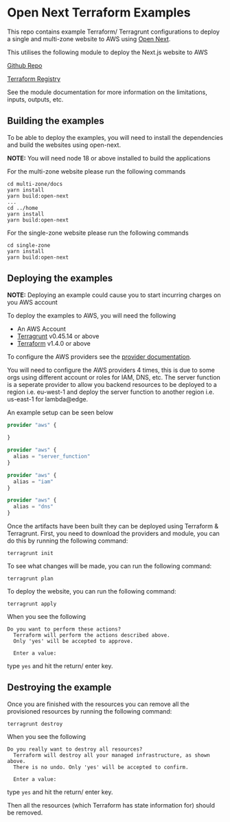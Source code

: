 # Open Next Terraform Examples

This repo contains example Terraform/ Terragrunt configurations to deploy a single and multi-zone website to AWS using [Open Next](https://github.com/serverless-stack/open-next).

This utilises the following module to deploy the Next.js website to AWS

[Github Repo](https://github.com/RJPearson94/terraform-aws-open-next)

[Terraform Registry](https://registry.terraform.io/modules/RJPearson94/open-next/aws/latest)

See the module documentation for more information on the limitations, inputs, outputs, etc.

## Building the examples

To be able to deploy the examples, you will need to install the dependencies and build the websites using open-next. 

**NOTE:** You will need node 18 or above installed to build the applications

For the multi-zone website please run the following commands

```shell
cd multi-zone/docs
yarn install
yarn build:open-next
...
cd ../home
yarn install
yarn build:open-next
```

For the single-zone website please run the following commands

```shell
cd single-zone
yarn install
yarn build:open-next
```

## Deploying the examples

**NOTE:** Deploying an example could cause you to start incurring charges on you AWS account

To deploy the examples to AWS, you will need the following

- An AWS Account
- [Terragrunt](https://terragrunt.gruntwork.io/) v0.45.14 or above
- [Terraform](https://terragrunt.gruntwork.io/) v1.4.0 or above

To configure the AWS providers see the [provider documentation](https://registry.terraform.io/providers/hashicorp/aws/latest/docs#authentication-and-configuration). 

You will need to configure the AWS providers 4 times, this is due to some orgs using different account or roles for IAM, DNS, etc. The server function is a seperate provider to allow you backend resources to be deployed to a region i.e. eu-west-1 and deploy the server function to another region i.e. us-east-1 for lambda@edge.

An example setup can be seen below

```tf
provider "aws" {
  
}

provider "aws" {
  alias = "server_function"
}

provider "aws" {
  alias = "iam"
}

provider "aws" {
  alias = "dns"
}
```

Once the artifacts have been built they can be deployed using Terraform & Terragrunt. First, you need to download the providers and module, you can do this by running the following command:

```shell
terragrunt init
```

To see what changes will be made, you can run the following command:

```shell
terragrunt plan
```

To deploy the website, you can run the following command:

```shell
terragrunt apply
```

When you see the following

```
Do you want to perform these actions?
  Terraform will perform the actions described above.
  Only 'yes' will be accepted to approve.

  Enter a value:
```

type `yes` and hit the return/ enter key. 


## Destroying the example

Once you are finished with the resources you can remove all the provisioned resources by running the following command:

```shell
terragrunt destroy
```

When you see the following

```
Do you really want to destroy all resources?
  Terraform will destroy all your managed infrastructure, as shown above.
  There is no undo. Only 'yes' will be accepted to confirm.

  Enter a value:
```

type `yes` and hit the return/ enter key.

Then all the resources (which Terraform has state information for) should be removed.